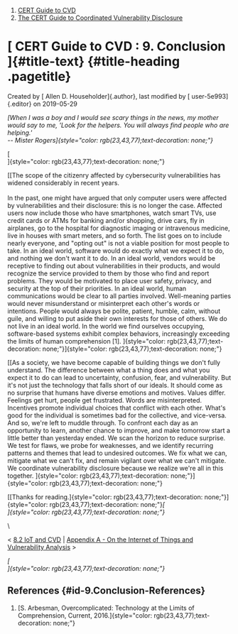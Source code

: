 



1.  [CERT Guide to CVD](index.html)
2.  [The CERT Guide to Coordinated Vulnerability
    Disclosure](The-CERT-Guide-to-Coordinated-Vulnerability-Disclosure_47677443.html)


# [ CERT Guide to CVD : 9. Conclusion ]{#title-text} {#title-heading .pagetitle}




Created by [ Allen D. Householder]{.author}, last modified by [
user-5e993]{.editor} on 2019-05-29



*[When I was a boy and I would see scary things in the news, my mother
would say to me, \'Look for the helpers. You will always find people who
are helping.\' \
-- Mister Rogers]{style="color: rgb(23,43,77);text-decoration: none;"}*

[\
]{style="color: rgb(23,43,77);text-decoration: none;"}

[[The scope of the citizenry affected by cybersecurity vulnerabilities
has widened considerably in recent years.\
\
In the past, one might have argued that only computer users were
affected by vulnerabilities and their disclosure: this is no longer the
case. Affected users now include those who have smartphones, watch smart
TVs, use credit cards or ATMs for banking and/or shopping, drive cars,
fly in airplanes, go to the hospital for diagnostic imaging or
intravenous medicine, live in houses with smart meters, and so forth.
The list goes on to include nearly everyone, and \"opting out\" is not a
viable position for most people to take. In an ideal world, software
would do exactly what we expect it to do, and nothing we don\'t want it
to do. In an ideal world, vendors would be receptive to finding out
about vulnerabilities in their products, and would recognize the service
provided to them by those who find and report problems. They would be
motivated to place user safety, privacy, and security at the top of
their priorities. In an ideal world, human communications would be clear
to all parties involved. Well-meaning parties would never misunderstand
or misinterpret each other\'s words or intentions. People would always
be polite, patient, humble, calm, without guile, and willing to put
aside their own interests for those of others. We do not live in an
ideal world. In the world we find ourselves occupying, software-based
systems exhibit complex behaviors, increasingly exceeding the limits of
human comprehension \[1\].
]{style="color: rgb(23,43,77);text-decoration: none;"}]{style="color: rgb(23,43,77);text-decoration: none;"}

[[As a society, we have become capable of building things we don\'t
fully understand. The difference between what a thing does and what you
expect it to do can lead to uncertainty, confusion, fear, and
vulnerability. But it\'s not just the technology that falls short of our
ideals. It should come as no surprise that humans have diverse emotions
and motives. Values differ. Feelings get hurt, people get frustrated.
Words are misinterpreted. Incentives promote individual choices that
conflict with each other. What\'s good for the individual is sometimes
bad for the collective, and vice-versa. And so, we\'re left to muddle
through. To confront each day as an opportunity to learn, another chance
to improve, and make tomorrow start a little better than yesterday
ended. We scan the horizon to reduce surprise. We test for flaws, we
probe for weaknesses, and we identify recurring patterns and themes that
lead to undesired outcomes. We fix what we can, mitigate what we can\'t
fix, and remain vigilant over what we can\'t mitigate. We coordinate
vulnerability disclosure because we realize we\'re all in this together.
]{style="color: rgb(23,43,77);text-decoration: none;"}]{style="color: rgb(23,43,77);text-decoration: none;"}

[[Thanks for
reading.]{style="color: rgb(23,43,77);text-decoration: none;"}]{style="color: rgb(23,43,77);text-decoration: none;"}*[\
]{style="color: rgb(23,43,77);text-decoration: none;"}*

\



\< [8.2 IoT and CVD](8.2-IoT-and-CVD_47677498.html) \| [Appendix A - On
the Internet of Things and Vulnerability
Analysis](Appendix-A---On-the-Internet-of-Things-and-Vulnerability-Analysis_47677518.html)
\>



*[\
]{style="color: rgb(23,43,77);text-decoration: none;"}*

## References {#id-9.Conclusion-References}

1.  [S. Arbesman, Overcomplicated: Technology at the Limits of
    Comprehension, Current,
    2016.]{style="color: rgb(23,43,77);text-decoration: none;"}












